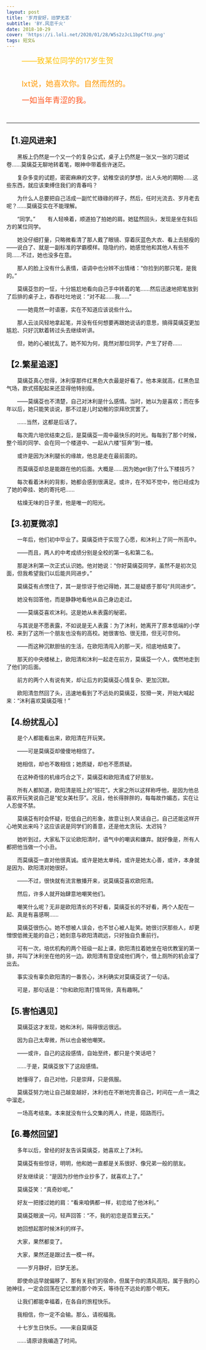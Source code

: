 ```yaml
---
layout: post
title: '岁月安好，旧梦无恙'
subtitle: 'BY.风恋千火'
date: 2018-10-29
cover: 'https://i.loli.net/2020/01/28/W5s2zJcL1bpCftU.png'
tags: 短文&
---
```

<span2>&emsp;&emsp;——致某位同学的17岁生贺 </span2>
  <style> span2 {color:#FFC107; font-size:20px;}</style>
<br/>
<span1>&emsp;&emsp;lxt说，她喜欢你。自然而然的。</span1>
  <style> span1 {color:#FF9800; font-size:20px;}</style>
<br/>

<span3>&emsp;&emsp;一如当年青涩的我。</span3>
  <style> span3 {color:#FF5722;font-size:20px; }</style>
<br/>

-------------------------------------------------------------------------

## 【1.迎风进来】

　　黑板上仍然是一个又一个的复杂公式，桌子上仍然是一张又一张的习题试卷……莫缡芟无聊地转着笔，眼神中带着些许迷茫。

　　复杂多变的试题，密密麻麻的文字，幼稚空谈的梦想，出人头地的期盼……这些东西，就应该束缚住我们的青春吗？

　　为什么人总要把自己活成一副忙忙碌碌的样子，然后，任时光流去、岁月老去呢？……莫缡芟实在不能理解。

　　“同学。”
　　有人轻唤着，顺道拍了拍她的肩。她猛然回头，发现是坐在斜后方的某位同学。

　　她没仔细打量，只略微看清了那人戴了眼镜、穿着灰蓝色大衣、看上去挺瘦的——说白了、就是一副标准的学霸模样。隐隐约约，她感觉他和其他人有些不同……不过，她也没多在意。

　　那人的脸上没有什么表情，语调中也分辨不出情绪：“你捡到的那只笔，是我的。”

　　莫缡芟忽的一怔，十分尴尬地看向自己手中转着的笔……然后迅速地把笔放到了后排的桌子上，吞吞吐吐地说：“对不起……我……”

　　——她竟然一时语塞，实在不知道应该说些什么。

　　那人云淡风轻地拿起笔，并没有任何想要再跟她说话的意思，搞得莫缡芟更加尴尬、只好沉默着转过头去继续听讲。

　　但，她的心被扰乱了。她不知为何，竟然对那位同学，产生了好奇……

## 【2.繁星追逐】

　　莫缡芟真心觉得，沐利穿那件红黑色大衣最是好看了。他本来就高，红黑色显气场，款式搭配起来还显得他特别瘦。

　　——莫缡芟也不清楚，自己对沐利是什么感情。当时，她以为是喜欢；而在多年以后，她只能笑谈说，那不过是儿时幼稚的崇拜欣赏罢了。

　　……当然，这都是后话了。

　　每次周六培优结束之后，是莫缡芟一周中最快乐的时光。每每到了那个时候，整个班的同学、会在同一个楼道中、一起从六楼“狂奔”到一楼。

　　或许是因为沐利腿长的缘故，他总是走在最前面的。

　　而莫缡芟却总是能跟在他的后面。大概是……因为她get到了什么下楼技巧？

　　每次看着沐利的背影，她都会感到很满足。或许，在不知不觉中，他已经成为了她的牵挂、她的寄托吧……

　　枯燥无味的日子里，他是唯一的阳光。

## 【3.初夏微凉】

　　一年后，他们初中毕业了。莫缡芟终于实现了心愿，和沐利上了同一所高中。

　　——而且，两人的中考成绩分别是全校的第一名和第二名。

　　那是沐利第一次正式认识她。他对她说：“你好莫缡芟同学，虽然不是初次见面，但我希望我们以后能共同进步。”

　　莫缡芟有点愣住了，其一是惊讶于他记得她，其二是疑惑于那句“共同进步”。

　　她没有回答他，而是静静地看他从自己身边走过。

　　——莫缡芟喜欢沐利。这是她从未表露的秘密。

　　与其说是不愿表露，不如说是无人表露：为了沐利，她离开了原本低端的小学校、来到了这所一个朋友也没有的高校。她很害怕、很无措，但无可奈何。

　　——而这种沉默胆怯的生活，在欧阳清闯入的那一天，彻底地结束了。

　　那天的中央楼梯上，欧阳清和沐利一起走在前方，莫缡芟一个人，偶然地走到了他们的后面。

　　前方的两个人有说有笑，却让后方的莫缡芟心情复杂、更加沉默。

　　欧阳清忽然回了头，迅速地看到了不远处的莫缡芟，狡猾一笑，开始大喊起来：“沐利喜欢莫缡芟哦！”

## 【4.纷扰乱心】

　　是个人都能看出来，欧阳清在开玩笑。

　　——可是莫缡芟却傻傻地相信了。

　　她相信，却也不敢相信；她质疑，却也不愿质疑。

　　在这种奇怪的机缘巧合之下，莫缡芟和欧阳清成了好朋友。

　　所有人都知道，欧阳清是班上的“班花”。大家之所以这样称呼他，是因为他总喜欢开玩笑说自己是“蛇女美杜莎”。况且，他长得胖胖的，每每故作媚态，实在让人忍俊不禁。

　　莫缡芟有时会怀疑，贬低自己的形象，故意让别人笑话自己，自己还能这样开心地笑出来吗？这应该说是同学们的善意，还是他太贪玩、太迟钝？

　　她听到过，大家私下议论欧阳清时，语气中的嘲讽和嫌弃。就好像是，所有人都把他当做一个小丑。

　　而莫缡芟一直对他很真诚。或许是她太单纯，或许是她太心善，或许，本身就是因为、欧阳清对她很好。

　　——不过，很快就有流言散播开来，说莫缡芟喜欢欧阳清。

　　然后，许多人就开始肆意地嘲笑他们。

　　嘲笑什么呢？无非是欧阳清长的不好看，莫缡芟长的不好看，两个人配在一起、真是有喜感啊……

　　莫缡芟很伤心。她不想被人误会，也不甘心被人耻笑。她很讨厌那些人，却更憎恨低微无能的自己；她刻意与欧阳清疏远，只好独自负重前行。

　　可有一次，培优机构的两个班级一起上课，欧阳清拉着她坐在培优教室的第一排，并叫了沐利坐在他的另一边。欧阳清有意促成他们两个，借上厕所的机会溜了出去。

　　事实没有辜负欧阳清的一番苦心，沐利确实对莫缡芟说了一句话。

　　可是，那句话是：“你和欧阳清打情骂俏，真有趣啊。”

## 【5.害怕遇见】

　　莫缡芟这才发现，她和沐利，隔得很远很远。

　　因为自己太卑微，所以也会被他嘲笑。

　　——或许，自己的这段感情，自始至终，都只是个笑话吧？

　　……于是，莫缡芟放下了这段感情。

　　她懂得了，自己对他，只是崇拜，只是佩服。

　　莫缡芟努力地让自己越变越好，沐利也在不断地完善自己，时间在一点一滴之中溜走。

　　一场高考结束。本来就没有什么交集的两人，终是，陌路而行。

## 【6.蓦然回望】

　　多年以后，曾经的好友告诉莫缡芟，她喜欢上了沐利。

　　莫缡芟有些惊讶，明明，他和她一直都是关系很好、像兄弟一般的朋友。

　　好友继续说：“是因为抄他作业抄多了，就喜欢上了。”

　　莫缡芟笑：“真奇妙呢。”

　　好友一把搂过她的肩：“看来咱俩都一样，初恋给了他沐利。”

　　莫缡芟眼波一闪，轻声回答：“不，我的初恋是百里云天。”

　　她回想起那时候沐利的样子。

　　大家，果然都变了。

　　大家，果然还是跟过去一模一样。

　　——岁月静好，旧梦无恙。

　　即使命运早就偏移了、那有关我们的宿命，但属于你的清风高阳，属于我的心驰神往，一定会回荡在记忆里的那个昨天，等待在不远处的那个明天。

　　让我们都能幸福着，在各自的旅程快乐。

　　我相信，你一定不会输。那么，请祝福我。

　　十七岁生日快乐。——来自莫缡芟

　　……请原谅我编造了时间。